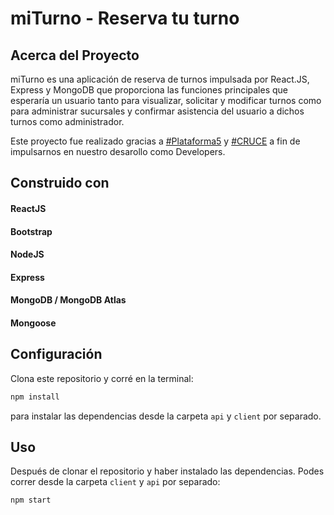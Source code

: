 # miTurno - Reserva tu turno

## Acerca del Proyecto

miTurno es una aplicación de reserva de turnos impulsada por React.JS, Express y MongoDB que proporciona las funciones principales que esperaría un usuario tanto para visualizar, solicitar y modificar turnos como para administrar sucursales y confirmar asistencia del usuario a dichos turnos como administrador.

Este proyecto fue realizado gracias a [#Plataforma5](https://www.plataforma5.la/) y [#CRUCE](https://www.e-cruce.com/) a fin de impulsarnos en nuestro desarollo como Developers.

## Construido con
#### ReactJS
#### Bootstrap
#### NodeJS
#### Express
#### MongoDB / MongoDB Atlas
#### Mongoose

## Configuración

Clona este repositorio y corré en la terminal:
```sh 
npm install
``` 
para instalar las dependencias desde la carpeta `api` y `client` por separado.

## Uso

Después de clonar el repositorio y haber instalado las dependencias. Podes correr desde la carpeta `client` y `api` por separado:
```sh 
npm start
```